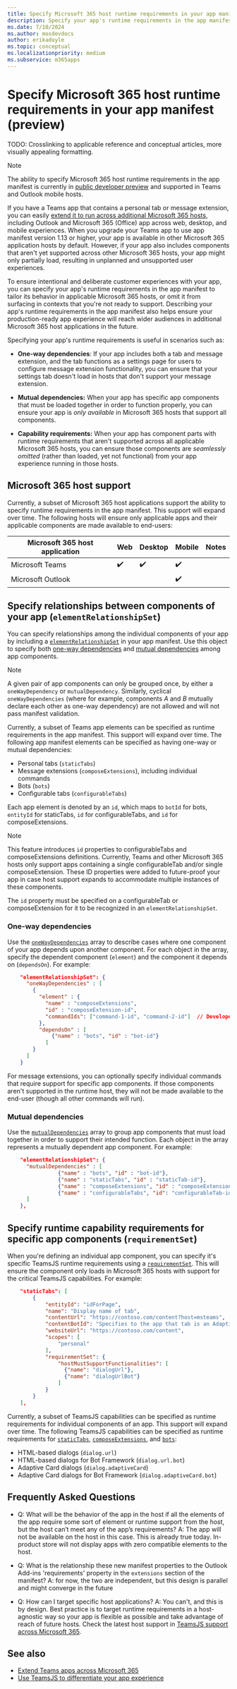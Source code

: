 ```yaml
---
title: Specify Microsoft 365 host runtime requirements in your app manifest
description: Specify your app's runtime requirements in the app manifest to provide a deliberate experience on supported Microsoft 365 hosts. 
ms.date: 7/10/2024
ms.author: mosdevdocs
author: erikadoyle
ms.topic: conceptual
ms.localizationpriority: medium
ms.subservice: m365apps
---
```

# Specify Microsoft 365 host runtime requirements in your app manifest (preview)

TODO: Crosslinking to applicable reference and conceptual articles, more visually appealing formatting.

> [!NOTE]
>
> The ability to specify Microsoft 365 host runtime requirements in the app manifest is currently in [public developer preview](../resources/schema/manifest-schema-dev-preview.md) and supported in Teams and Outlook mobile hosts.

If you have a Teams app that contains a personal tab or message extension, you can easily [extend it to run across additional Microsoft 365 hosts](./overview.md), including Outlook and Microsoft 365 (Office) app across web, desktop, and mobile experiences. When you upgrade your Teams app to use app manifest version 1.13 or higher, your app is available in other Microsoft 365 application hosts by default. However, if your app also includes components that aren't yet supported across other Microsoft 365 hosts, your app might only partially load, resulting in unplanned and unsupported user experiences.

To ensure intentional and deliberate customer experiences with your app, you can specify your app's runtime requirements in the app manifest to tailor its behavior in applicable Microsoft 365 hosts, or omit it from surfacing in contexts that you're not ready to support. Describing your app's runtime requirements in the app manifest also helps ensure your production-ready app experience will reach wider audiences in additional Microsoft 365 host applications in the future.

Specifying your app's runtime requirements is useful in scenarios such as:


- **One-way dependencies**: If your app includes both a tab and message extension, and the tab functions as a settings page for users to configure message extension functionality, you can ensure that your settings tab doesn't load in hosts that don't support your message extension.

- **Mutual dependencies:** When your app has specific app components that must be loaded together in order to function properly, you can ensure your app is *only available* in Microsoft 365 hosts that support all components.  

- **Capability requirements:** When your app has component parts with runtime requirements that aren't supported across all applicable Microsoft 365 hosts, you can ensure those components are *seamlessly omitted* (rather than loaded, yet not functional) from your app experience running in those hosts.

## Microsoft 365 host support

Currently, a subset of Microsoft 365 host applications support the ability to specify runtime requirements in the app manifest. This support will expand over time. The following hosts will ensure only applicable apps and their applicable components are made available to end-users:

|Microsoft 365 host application| Web | Desktop | Mobile | Notes|
|---|---|---|---|---|
| Microsoft Teams| ✔️| ✔️| ✔️| |
| Microsoft Outlook| | | ✔️| |

## Specify relationships between components of your app (`elementRelationshipSet`)

You can specify relationships among the individual components of your app by including a [`elementRelationshipSet`](../resources/schema/manifest-schema-dev-preview.md#elementrelationshipset) in your app manifest. Use this object to specify both [one-way dependencies](#one-way-dependencies) and [mutual dependencies](#mutual-dependencies) among app components.

> [!NOTE]
> A given pair of app components can only be grouped once, by either a `oneWayDependency` or `mutualDependency`.  Similarly, cyclical `oneWayDependencies` (where for example, components *A* and *B* mutually declare each other as one-way dependency) are not allowed and will not pass manifest validation.

Currently, a subset of Teams app elements can be specified as runtime requirements in the app manifest. This support will expand over time. The following app manifest elements can be specified as having one-way or mutual dependencies:

- Personal tabs (`staticTabs`)
- Message extensions (`composeExtensions`), including individual commands
- Bots (`bots`)
- Configurable tabs (`configurableTabs`)

Each app element is denoted by an `id`, which maps to `botId` for bots, `entityId` for staticTabs, `id` for configurableTabs, and `id` for composeExtensions.

> [!NOTE]
> This feature introduces `id` properties to configurableTabs and composeExtensions definitions. Currently, Teams and other Microsoft 365 hosts only support apps containing a single configurableTab and/or single composeExtension. These ID properties were added to future-proof your app in case host support expands to accommodate multiple instances of these components.
>
> The `id` property must be specified on a configurableTab or composeExtension for it to be recognized in an `elementRelationshipSet`.

### One-way dependencies

Use the [`oneWayDependencies`](../resources/schema/manifest-schema-dev-preview.md#elementrelationshipsetonewaydependency) array to describe cases where one component of your app depends upon another component. For each object in the array, specify the dependent component (`element`) and the component it depends on (`dependsOn`). For example:

```json
    "elementRelationshipSet": {
      "oneWayDependencies" : [
        {
          "element" : {
            "name" : "composeExtensions",
            "id" : "composeExtension-id",
            "commandIds": ["command-1-id", "command-2-id"]  // Developers can add more commands.
          },
          "dependsOn" : [
              {"name" : "bots", "id" : "bot-id"}
            ]
        }
      ]
    }
```

For message extensions, you can optionally specify individual commands that require support for specific app components. If those components aren't supported in the runtime host, they will not be made available to the end-user (though all other commands will run).

### Mutual dependencies

Use the [`mutualDependencies`](../resources/schema/manifest-schema-dev-preview.md#elementrelationshipsetmutualdependencies) array to group app components that must load together in order to support their intended function. Each object in the array represents a mutually dependent app component. For example:

```json
    "elementRelationshipSet": {
      "mutualDependencies" : [
                {"name" : "bots", "id" : "bot-id"}, 
                {"name" : "staticTabs", "id" : "staticTab-id"},
                {"name" : "composeExtensions", "id" : "composeExtension-id"},
                {"name" : "configurableTabs", "id": "configurableTab-id"}
      ]
    },
```

## Specify runtime capability requirements for specific app components (`requirementSet`)

When you're defining an individual app component, you can specify it's specific TeamsJS runtime requirements using a [`requirementSet`](../resources/schema/manifest-schema-dev-preview.md#statictabsrequirementset). This will ensure the component only loads in Microsoft 365 hosts with support for the critical TeamsJS capabilities. For example:

```json
    "staticTabs": [
        {
            "entityId": "idForPage",
            "name": "Display name of tab",
            "contentUrl": "https://contoso.com/content?host=msteams",
            "contentBotId": "Specifies to the app that tab is an Adaptive Card Tab. You can either provide the contentBotId or contentUrl.",
            "websiteUrl": "https://contoso.com/content",
            "scopes": [
                "personal"
            ],
            "requirementSet": {
                "hostMustSupportFunctionalities": [
                  {"name": "dialogUrl"},
                  {"name": "dialogUrlBot"}
                ]
            }
        }
    ],
```

Currently, a subset of TeamsJS capabilities can be specified as runtime requirements for individual components of an app. This support will expand over time. The following TeamsJS capabilities can be specified as runtime requirements for [`staticTabs`](../resources/schema/manifest-schema-dev-preview.md#statictabsrequirementset), [`composeExtensions`](../resources/schema/manifest-schema-dev-preview.md#composeextensionsrequirementset), and [`bots`](../resources/schema/manifest-schema-dev-preview.md#botsrequirementset):

- HTML-based dialogs (`dialog.url`)
- HTML-based dialogs for Bot Framework (`dialog.url.bot`)
- Adaptive Card dialogs (`dialog.adaptiveCard`)
- Adaptive Card dialogs for Bot Framework (`dialog.adaptiveCard.bot`)

## Frequently Asked Questions

- Q: What will be the behavior of the app in the host if all the elements of the app require some sort of element or runtime support from the host, but the host can’t meet any of the app’s requirements?
  A: The app will not be available on the host in this case. This is already true today. In-product store will not display apps with zero compatible elements to the host.

- Q: What is the relationship these new manifest properties to the Outlook Add-ins 'requirements' property in the `extensions` section of the manifest?
  A: for now, the two are independent, but this design is parallel and might converge in the future

- Q: How can I target specific host applications?
  A: You can't, and this is by design. Best practice is to target runtime requirements in a host-agnostic way so your app is flexible as possible and take advantage of reach of future hosts. Check the latest host support in [TeamsJS support across Microsoft 365](teamsjs-support-m365.md).

## See also

- [Extend Teams apps across Microsoft 365](overview.md)
- [Use TeamsJS to differentiate your app experience](../tabs/how-to/using-teams-client-library.md#differentiate-your-app-experience)